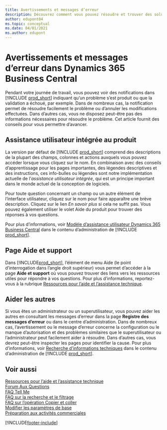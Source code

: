 ```yaml
---
title: Avertissements et messages d’erreur
description: Découvrez comment vous pouvez résoudre et trouver des solutions aux messages d’erreur lorsque vous travaillez dans Business Central.
author: edupont04
ms.topic: conceptual
ms.date: 04/01/2021
ms.author: edupont
---
```

# <a name="warnings-and-error-messages-in-dynamics-365-business-central"></a><a name="warnings-and-error-messages-in-dynamics-365-business-central"></a>Avertissements et messages d’erreur dans Dynamics 365 Business Central

Pendant votre journée de travail, vous pouvez voir des notifications dans [!INCLUDE [prod_short](includes/prod_short.md)] indiquant qu’un problème s’est produit ou que la validation a échoué, par exemple. Dans de nombreux cas, la notification permet de résoudre facilement le problème ou d’annuler les modifications effectuées. Dans d’autres cas, vous ne disposez peut-être pas des informations nécessaires pour résoudre le problème. Cet article fournit des conseils pour vous permettre d’avancer.  

## <a name="in-product-user-assistance"></a><a name="in-product-user-assistance"></a>Assistance utilisateur intégrée au produit

La version par défaut de [!INCLUDE [prod_short](includes/prod_short.md)] comprend des descriptions de la plupart des champs, colonnes et actions auxquels vous pouvez accéder lorsque vous cliquez sur le nom. En combinaison avec des conseils d’apprentissage pour les pages importantes, des légendes descriptives et des instructions, ces info-bulles ou légendes sont notre implémentation actuelle de l’*assistance utilisateur intégrée*, qui est un principe important dans le monde actuel de la conception de logiciels.  

Pour toute question concernant un champ ou un autre élément de l’interface utilisateur, cliquez sur le nom pour faire apparaître une brève description. Cliquez sur le lien *En savoir plus* si cela ne suffit pas. Vous pouvez également utiliser le volet Aide du produit pour trouver des réponses à vos questions.  

Pour plus d’informations, voir [Modèle d’assistance utilisateur Dynamics 365 Business Central](/dynamics365/business-central/dev-itpro/user-assistance) dans le contenu d’administration de [!INCLUDE [prod_short](includes/prod_short.md)].  

## <a name="help-and-support-page"></a><a name="help-and-support-page"></a>Page Aide et support

Dans [!INCLUDE[prod_short](includes/prod_short.md)], l’élément de menu Aide (le point d’interrogation dans l’angle droit supérieur) vous permet d’accéder à la page **Aide et support** où vous pouvez trouver des liens vers les ressources utiles pour répondre à vos questions. Pour plus d’informations, reportez-vous à la rubrique [Ressources pour l’aide et l’assistance technique](product-help-and-support.md).  

## <a name="help-others"></a><a name="help-others"></a>Aider les autres

Si vous êtes un administrateur ou un superutilisateur, vous pouvez aider les autres en consultant les messages d’erreur dans la page **Registre des messages d’erreur** ou dans le centre d’administration. Dans de nombreux cas, l’avertissement ou le message d’erreur concerne la configuration ou le manque d’autorisation et des problèmes similaires que le superutilisateur ou l’administrateur peut facilement aider à résoudre. Dans d’autres cas, vous devrez peut-être inspecter les pages pour identifier la cause. Pour plus d’informations, voir [Recherche d’informations techniques](/dynamics365/business-central/dev-itpro/administration/manage-technical-support#finding-technical-information) dans le contenu d’administration de [!INCLUDE [prod_short](includes/prod_short.md)].  

## <a name="see-also"></a><a name="see-also"></a>Voir aussi

[Ressources pour l’aide et l’assistance technique](product-help-and-support.md)  
[Forum Aux Questions](across-faq.yml)  
[FAQ Tell Me](ui-search-faq.md)  
[FAQ sur la recherche et le filtrage](ui-search-filter-faq.yml)  
[FAQ sur l’opération Copier et coller](faq-copy-paste.yml)  
[Modifier les paramètres de base](ui-change-basic-settings.md)  
[Préparation aux activités commerciales](ui-get-ready-business.md)  


[!INCLUDE[footer-include](includes/footer-banner.md)]
